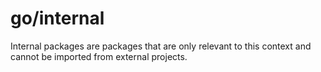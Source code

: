 # go/internal

Internal packages are packages that are only relevant to this context and cannot
be imported from external projects.
